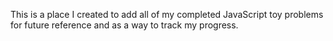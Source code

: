 This is a place I created to add all of my completed JavaScript toy problems for future reference and as a way to track my progress.